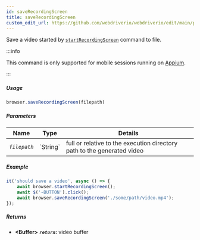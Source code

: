 ```yaml
---
id: saveRecordingScreen
title: saveRecordingScreen
custom_edit_url: https://github.com/webdriverio/webdriverio/edit/main/packages/webdriverio/src/commands/browser/saveRecordingScreen.ts
---
```


Save a video started by [`startRecordingScreen`](/docs/api/appium#startrecordingscreen) command to file.

:::info

This command is only supported for mobile sessions running on [Appium](https://appium.github.io/appium.io/docs/en/commands/device/recording-screen/start-recording-screen/).

:::

##### Usage

```js
browser.saveRecordingScreen(filepath)
```

##### Parameters

<table>
  <thead>
    <tr>
      <th>Name</th><th>Type</th><th>Details</th>
    </tr>
  </thead>
  <tbody>
    <tr>
      <td><code><var>filepath</var></code></td>
      <td>`String`</td>
      <td>full or relative to the execution directory path to the generated video</td>
    </tr>
  </tbody>
</table>

##### Example

```js title="saveRecordingScreen.js"
it('should save a video', async () => {
    await browser.startRecordingScreen();
    await $('~BUTTON').click();
    await browser.saveRecordingScreen('./some/path/video.mp4');
});
```

##### Returns

- **&lt;Buffer&gt;**
            **<code><var>return</var></code>:**             video buffer    


